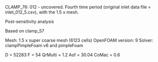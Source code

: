 CLAMP_76: 012 - uncovered. Fourth time period (original inlet data file = inlet_012_5.csv), with the 1.5 x mesh.

Post-sensitivity analysis

Based on clamp_57

Mesh: 1.5 x super coarse mesh (6123 cells)
OpenFOAM version: 9
Solver: clampPimpleFoam v6 and pimpleFoam

D = 52283
F = 54
QrMulti = 1.2
Asf = 30.04
CoMac = 0.6
